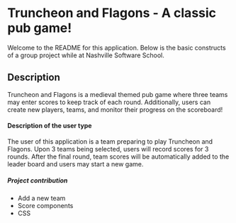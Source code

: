 # Truncheon and Flagons - A classic pub game!

Welcome to the README for this application. Below is the basic constructs of a group project while at Nashville Software School.

## Description

Truncheon and Flagons is a medieval themed pub game where three teams may enter scores to keep track of each round. Additionally, users can create new players, teams, and monitor their progress on the scoreboard!

#### Description of the user type

The user of this application is a team preparing to play Truncheon and Flagons. Upon 3 teams being selected, users will record scores for 3 rounds. After the final round, team scores will be automatically added to the leader board and users may start a new game.

##### Project contribution

- Add a new team
- Score components
- CSS
